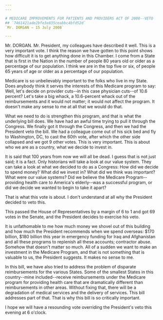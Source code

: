 ```yaml
---
---

# MEDICARE IMPROVEMENTS FOR PATIENTS AND PROVIDERS ACT OF 2008--VETO
## `7461421ade2bfe3e835ceabbc4bfd52d`
`Mr. DORGAN — 15 July 2008`

---
```



Mr. DORGAN. Mr. President, my colleagues have described it well. This 
is a very important vote. I think the reason we have gotten to this 
point shows how difficult it is to get anything done in this Chamber. I 
come from a State that is first in the Nation in the number of people 
80 years old or older as a percentage of our population. I think we are 
in the top five or six, of people 65 years of age or older as a 
percentage of our population.

Medicare is so unbelievably important to the folks who live in my 
State. Does anybody think it serves the interests of this Medicare 
program to say: Well, let's decide on provider cuts--in this case 
physician cuts--of 10.6 percent? Let's take a big whack, a 10.6-percent 
whack out of the reimbursements and it would not matter; it would not 
affect the program. It doesn't make any sense to me at all that we 
would do that.

What we need to do is strengthen this program, and that is what the 
underlying bill does. We have had an awful time trying to pull it 
through the Congress. We finally got it through the Congress, and then 
we had the President veto the bill. We had a colleague come out of his 
sick bed and fly to Washington, DC, to cast the 60th vote, after which 
the other side collapsed and we got 9 other votes. This is very 
important. This is about who we are as a country, what we decide to 
invest in.

It is said that 100 years from now we will all be dead. I guess that 
is not just said; it is a fact. Only historians will take a look at our 
value system. They can take a look at what we decided to do as a 
Congress: How did we decide to spend money? What did we invest in? What 
did we think was important? What were our value systems? Did we believe 
the Medicare Program--providing health care to America's elderly--was a 
successful program, or did we decide we wanted to begin to take it 
apart?

That is what this vote is about. I don't understand at all why the 
President decided to veto this.

This passed the House of Representatives by a margin of 6 to 1 and 
got 69 votes in the Senate, and the President decides to exercise his 
veto.

It is unfathomable to me how much money we shovel out of this 
building and how much the President recommends when we spend overseas: 
$170 billion, $180 billion this year in emergency funding for Iraq and 
Afghanistan and all these programs to replenish all these accounts; 
contractor abuse. Somehow that doesn't matter so much. All of a sudden 
we want to make an investment in the Medicare Program, and that is not 
something that is valuable to us, the President suggests. It makes no 
sense to me.

In this bill, we have also tried to address the problem of disparate 
reimbursements for the various States. Some of the smallest States in 
this country--mine included--receive reimbursements under the Medicare 
program for providing health care that are dramatically different than 
reimbursements in other areas. Without fixing that, there will be a 
degradation of medical services and the delivery of services. This bill 
addresses part of that. That is why this bill is so critically 
important.

I hope we will have a resounding vote overriding the President's veto 
this evening at 6 o'clock.